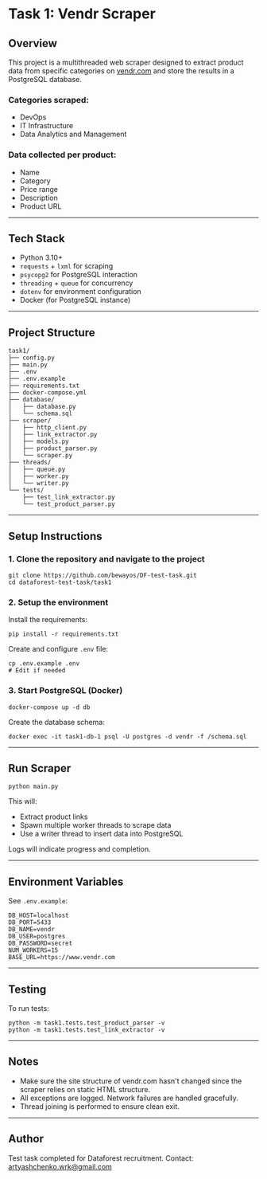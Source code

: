 # Task 1: Vendr Scraper

## Overview

This project is a multithreaded web scraper designed to extract product data from specific categories on [vendr.com](https://www.vendr.com/) and store the results in a PostgreSQL database.

### Categories scraped:

* DevOps
* IT Infrastructure
* Data Analytics and Management

### Data collected per product:

* Name
* Category
* Price range
* Description
* Product URL

---

## Tech Stack

* Python 3.10+
* `requests` + `lxml` for scraping
* `psycopg2` for PostgreSQL interaction
* `threading` + `queue` for concurrency
* `dotenv` for environment configuration
* Docker (for PostgreSQL instance)

---

## Project Structure

```
task1/
├── config.py
├── main.py
├── .env
├── .env.example
├── requirements.txt
├── docker-compose.yml
├── database/
│   ├── database.py
│   └── schema.sql
├── scraper/
│   ├── http_client.py
│   ├── link_extractor.py
│   ├── models.py
│   ├── product_parser.py
│   └── scraper.py
├── threads/
│   ├── queue.py
│   ├── worker.py
│   └── writer.py
└── tests/
    ├── test_link_extractor.py
    └── test_product_parser.py
```

---

## Setup Instructions

### 1. Clone the repository and navigate to the project

```
git clone https://github.com/bewayos/DF-test-task.git
cd dataforest-test-task/task1
```

### 2. Setup the environment

Install the requirements:

```
pip install -r requirements.txt
```

Create and configure `.env` file:

```
cp .env.example .env
# Edit if needed
```

### 3. Start PostgreSQL (Docker)

```
docker-compose up -d db
```

Create the database schema:

```
docker exec -it task1-db-1 psql -U postgres -d vendr -f /schema.sql
```

---

## Run Scraper

```
python main.py
```

This will:

* Extract product links
* Spawn multiple worker threads to scrape data
* Use a writer thread to insert data into PostgreSQL

Logs will indicate progress and completion.

---

## Environment Variables

See `.env.example`:

```env
DB_HOST=localhost
DB_PORT=5433
DB_NAME=vendr
DB_USER=postgres
DB_PASSWORD=secret
NUM_WORKERS=15
BASE_URL=https://www.vendr.com
```

---

## Testing

To run tests:

```
python -m task1.tests.test_product_parser -v
python -m task1.tests.test_link_extractor -v
```

---

## Notes

* Make sure the site structure of vendr.com hasn't changed since the scraper relies on static HTML structure.
* All exceptions are logged. Network failures are handled gracefully.
* Thread joining is performed to ensure clean exit.

---

## Author

Test task completed for Dataforest recruitment.
Contact: [artyashchenko.wrk@gmail.com](mailto:artyashchenko.wrk@gmail.com)
